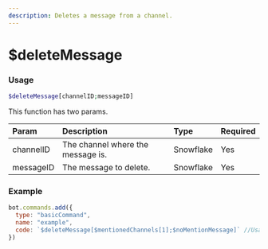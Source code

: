 ```yaml
---
description: Deletes a message from a channel.
---
```


# $deleteMessage
### Usage
```php
$deleteMessage[channelID;messageID]
```
This function has two params.

| Param | Description | Type | Required |
| :--- | :--- | :--- | :--- |
| channelID | The channel where the message is. | Snowflake | Yes
| messageID | The message to delete. | Snowflake | Yes

### Example
```javascript
bot.commands.add({
  type: "basicCommand",
  name: "example",
  code: `$deleteMessage[$mentionedChannels[1];$noMentionMessage]` //Usage: !command #channel <message id>
})
```
